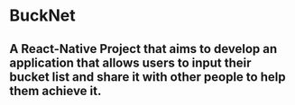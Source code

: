 # BuckNet
## A React-Native Project that aims to develop an application that allows users to input their bucket list and share it with other people to help them achieve it.